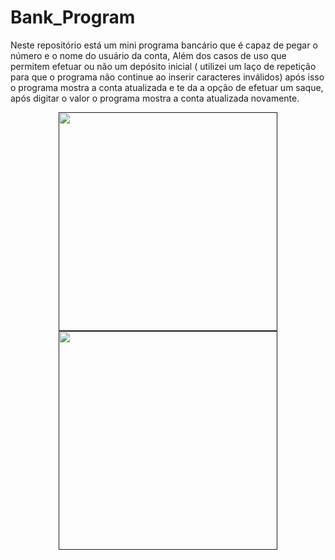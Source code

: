 # Bank_Program

<p> Neste repositório está um mini programa bancário que é capaz de pegar o número e o nome do usuário da conta, Além dos casos de uso que permitem efetuar ou não um depósito inicial ( utilizei um laço de repetição para que o programa não continue ao inserir caracteres inválidos) após isso o programa mostra a conta atualizada e te da a opção de efetuar um saque, após digitar o valor o programa mostra a conta atualizada novamente. </p>

<p align="center">
  <a href=""><img src="https://imgur.com/a/MDTFxLJ" width="350" /></a>
  <a href=""><img src="" width="350" /></a>
</p>
